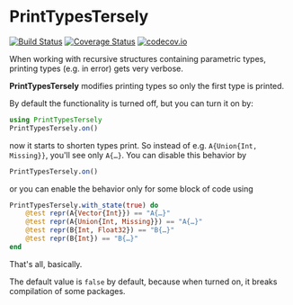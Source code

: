 # PrintTypesTersely

[![Build Status](https://github.com/racinmat/PrintTypesTersely.jl/workflows/CI/badge.svg)](https://github.com/racinmat/PrintTypesTersely.jl/actions?query=workflow%3ACI)
[![Coverage Status](https://coveralls.io/repos/github/racinmat/PrintTypesTersely.jl/badge.svg?branch=master)](https://coveralls.io/github/racinmat/PrintTypesTersely.jl?branch=master)
[![codecov.io](http://codecov.io/github/racinmat/PrintTypesTersely.jl/coverage.svg?branch=master)](http://codecov.io/github/racinmat/PrintTypesTersely.jl?branch=master)

When working with recursive structures containing parametric types, printing types (e.g. in error) gets very verbose.

**PrintTypesTersely** modifies printing types so only the first type is printed.

By default the functionality is turned off, but you can turn it on by:
```julia
using PrintTypesTersely
PrintTypesTersely.on()
```

now it starts to shorten types print.
So instead of e.g. `A{Union{Int, Missing}}`, you'll see only `A{…}`.
You can disable this behavior by
```julia
PrintTypesTersely.on()
```

or you can enable the behavior only for some block of code using
```julia
PrintTypesTersely.with_state(true) do
    @test repr(A{Vector{Int}}) == "A{…}"
    @test repr(A{Union{Int, Missing}}) == "A{…}"
    @test repr(B{Int, Float32}) == "B{…}"
    @test repr(B{Int}) == "B{…}"
end
```

That's all, basically.

The default value is `false` by default, because when turned on, it breaks compilation of some packages.
